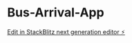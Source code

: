 # Bus-Arrival-App

[Edit in StackBlitz next generation editor ⚡️](https://stackblitz.com/~/github.com/nickyyap/Bus-Arrival-App)